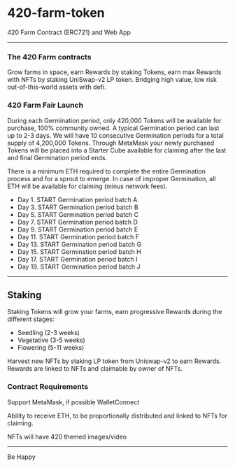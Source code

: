 # 420-farm-token

420 Farm Contract (ERC721) and Web App

---

### The 420 Farm contracts

Grow farms in space, earn Rewards by staking Tokens, earn max Rewards with NFTs by staking UniSwap-v2 LP token.
Bridging high value, low risk out-of-this-world assets with defi.

### 420 Farm Fair Launch

During each Germination period, only 420,000 Tokens will be available for purchase, 100% community owned.   A typical Germination period can last up to 2-3 days.  We will have 10 consecutive Germination periods for a total supply of 4,200,000 Tokens. Through MetaMask your newly purchased Tokens will be placed into a Starter Cube available for claiming after the last and final Germination period ends. 

There is a minimum ETH required to complete the entire Germination process and for a sprout to emerge.  In case of improper Germination, all ETH will be available for claiming (minus network fees).

- Day 1.  START Germination period batch A 
- Day 3.  START Germination period batch B
- Day 5.  START Germination period batch C
- Day 7.  START Germination period batch D
- Day 9.  START Germination period batch E
- Day 11. START Germination period batch F
- Day 13. START Germination period batch G
- Day 15. START Germination period batch H
- Day 17. START Germination period batch I
- Day 19. START Germination period batch J

---

## Staking
Staking Tokens will grow your farms, earn progressive Rewards during the different
stages:
- Seedling (2-3 weeks)
- Vegetative (3-5 weeks)
- Flowering (5-11 weeks)

Harvest new NFTs by staking LP token from Uniswap-v2 to earn Rewards.  Rewards are linked to NFTs and claimable by owner of NFTs.

### Contract Requirements
Support MetaMask, if possible WalletConnect

Ability to receive ETH, to be proportionally distributed and linked to NFTs for claiming.

NFTs will have 420 themed images/video

---
Be Happy
